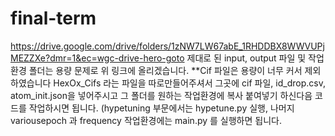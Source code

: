 # final-term

https://drive.google.com/drive/folders/1zNW7LW67abE_1RHDDBX8WWVUPjMEZZXe?dmr=1&ec=wgc-drive-hero-goto
제대로 된 input, output 파일 및 작업환경 폴더는 용량 문제로 위 링크에 올리겠습니다.
**Cif 파일은 용량이 너무 커서 제외하였습니다 HexOx_Cifs 라는 파일을 따로만들어주셔서 그곳에 cif 파일, id_drop.csv, atom_init.json을 넣어주시고 그 폴더를 원하는 작업환경에 복사 붙여넣기 하신다음 코드를 작업하시면 됩니다. (hypetuning 부문에서는 hypetune.py 실행, 나머지 variousepoch 과 frequency 작업환경에는 main.py 를 실행하면 됩니다.
